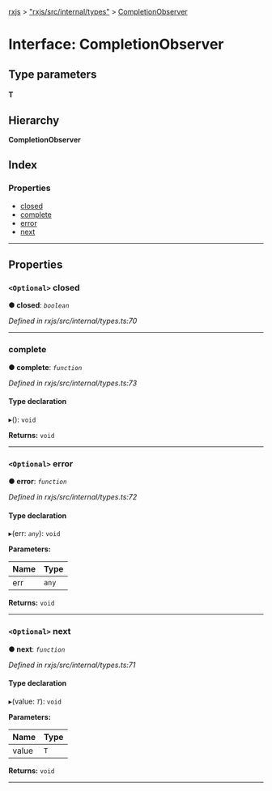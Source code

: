 [rxjs](../README.md) > ["rxjs/src/internal/types"](../modules/_rxjs_src_internal_types_.md) > [CompletionObserver](../interfaces/_rxjs_src_internal_types_.completionobserver.md)

# Interface: CompletionObserver

## Type parameters
#### T 
## Hierarchy

**CompletionObserver**

## Index

### Properties

* [closed](_rxjs_src_internal_types_.completionobserver.md#closed)
* [complete](_rxjs_src_internal_types_.completionobserver.md#complete)
* [error](_rxjs_src_internal_types_.completionobserver.md#error)
* [next](_rxjs_src_internal_types_.completionobserver.md#next)

---

## Properties

<a id="closed"></a>

### `<Optional>` closed

**● closed**: *`boolean`*

*Defined in rxjs/src/internal/types.ts:70*

___
<a id="complete"></a>

###  complete

**● complete**: *`function`*

*Defined in rxjs/src/internal/types.ts:73*

#### Type declaration
▸(): `void`

**Returns:** `void`

___
<a id="error"></a>

### `<Optional>` error

**● error**: *`function`*

*Defined in rxjs/src/internal/types.ts:72*

#### Type declaration
▸(err: *`any`*): `void`

**Parameters:**

| Name | Type |
| ------ | ------ |
| err | `any` |

**Returns:** `void`

___
<a id="next"></a>

### `<Optional>` next

**● next**: *`function`*

*Defined in rxjs/src/internal/types.ts:71*

#### Type declaration
▸(value: *`T`*): `void`

**Parameters:**

| Name | Type |
| ------ | ------ |
| value | `T` |

**Returns:** `void`

___

